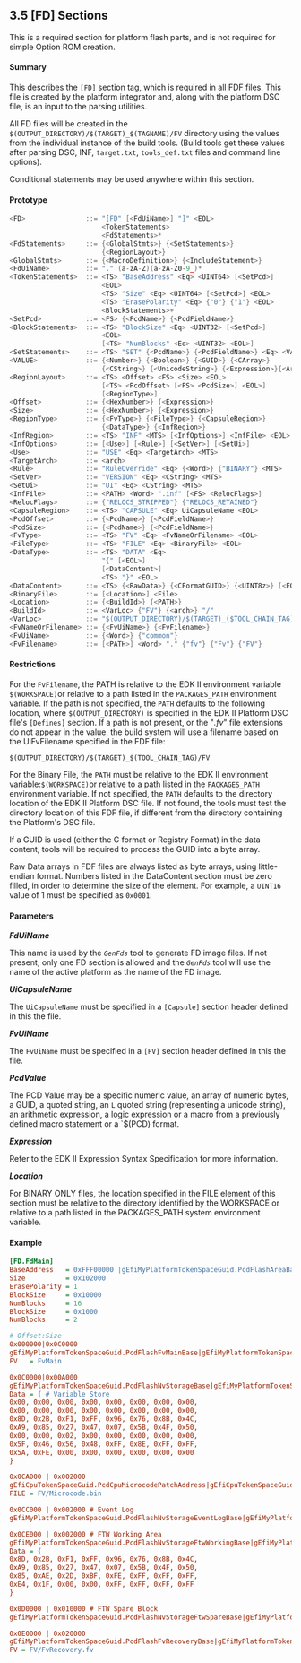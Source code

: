<!--- @file
  3.5 [FD] Sections

  Copyright (c) 2006-2019, Intel Corporation. All rights reserved.<BR>

  Redistribution and use in source (original document form) and 'compiled'
  forms (converted to PDF, epub, HTML and other formats) with or without
  modification, are permitted provided that the following conditions are met:

  1) Redistributions of source code (original document form) must retain the
     above copyright notice, this list of conditions and the following
     disclaimer as the first lines of this file unmodified.

  2) Redistributions in compiled form (transformed to other DTDs, converted to
     PDF, epub, HTML and other formats) must reproduce the above copyright
     notice, this list of conditions and the following disclaimer in the
     documentation and/or other materials provided with the distribution.

  THIS DOCUMENTATION IS PROVIDED BY TIANOCORE PROJECT "AS IS" AND ANY EXPRESS OR
  IMPLIED WARRANTIES, INCLUDING, BUT NOT LIMITED TO, THE IMPLIED WARRANTIES OF
  MERCHANTABILITY AND FITNESS FOR A PARTICULAR PURPOSE ARE DISCLAIMED. IN NO
  EVENT SHALL TIANOCORE PROJECT  BE LIABLE FOR ANY DIRECT, INDIRECT, INCIDENTAL,
  SPECIAL, EXEMPLARY, OR CONSEQUENTIAL DAMAGES (INCLUDING, BUT NOT LIMITED TO,
  PROCUREMENT OF SUBSTITUTE GOODS OR SERVICES; LOSS OF USE, DATA, OR PROFITS;
  OR BUSINESS INTERRUPTION) HOWEVER CAUSED AND ON ANY THEORY OF LIABILITY,
  WHETHER IN CONTRACT, STRICT LIABILITY, OR TORT (INCLUDING NEGLIGENCE OR
  OTHERWISE) ARISING IN ANY WAY OUT OF THE USE OF THIS DOCUMENTATION, EVEN IF
  ADVISED OF THE POSSIBILITY OF SUCH DAMAGE.

-->

## 3.5 [FD] Sections

This is a required section for platform flash parts, and is not required for
simple Option ROM creation.

#### Summary

This describes the `[FD]` section tag, which is required in all FDF files. This
file is created by the platform integrator and, along with the platform DSC
file, is an input to the parsing utilities.

All FD files will be created in the
`$(OUTPUT_DIRECTORY)/$(TARGET)_$(TAGNAME)/FV` directory using the values from
the individual instance of the build tools. (Build tools get these values after
parsing DSC, INF, `target.txt`, `tools_def.txt` files and command line options).

Conditional statements may be used anywhere within this section.

#### Prototype

```c
<FD>               ::= "[FD" [<FdUiName>] "]" <EOL>
                       <TokenStatements>
                       <FdStatements>*
<FdStatements>     ::= {<GlobalStmts>} {<SetStatements>}
                       {<RegionLayout>}
<GlobalStmts>      ::= {<MacroDefinition>} {<IncludeStatement>}
<FdUiName>         ::= "." (a-zA-Z)(a-zA-Z0-9_)*
<TokenStatements>  ::= <TS> "BaseAddress" <Eq> <UINT64> [<SetPcd>]
                       <EOL>
                       <TS> "Size" <Eq> <UINT64> [<SetPcd>] <EOL>
                       <TS> "ErasePolarity" <Eq> {"0"} {"1"} <EOL>
                       <BlockStatements>+
<SetPcd>           ::= <FS> {<PcdName>} {<PcdFieldName>}
<BlockStatements>  ::= <TS> "BlockSize" <Eq> <UINT32> [<SetPcd>]
                       <EOL>
                       [<TS> "NumBlocks" <Eq> <UINT32> <EOL>]
<SetStatements>    ::= <TS> "SET" {<PcdName>} {<PcdFieldName>} <Eq> <VALUE> <EOL>
<VALUE>            ::= {<Number>} {<Boolean>} {<GUID>} {<CArray>}
                       {<CString>} {<UnicodeString>} {<Expression>}{<Array>}{<OffsetOf>}
<RegionLayout>     ::= <TS> <Offset> <FS> <Size> <EOL>
                       [<TS> <PcdOffset> [<FS> <PcdSize>] <EOL>]
                       [<RegionType>]
<Offset>           ::= {<HexNumber>} {<Expression>}
<Size>             ::= {<HexNumber>} {<Expression>}
<RegionType>       ::= {<FvType>} {<FileType>} {<CapsuleRegion>}
                       {<DataType>} {<InfRegion>}
<InfRegion>        ::= <TS> "INF" <MTS> [<InfOptions>] <InfFile> <EOL>
<InfOptions>       ::= [<Use>] [<Rule>] [<SetVer>] [<SetUi>]
<Use>              ::= "USE" <Eq> <TargetArch> <MTS>
<TargetArch>       ::= <arch>
<Rule>             ::= "RuleOverride" <Eq> {<Word>} {"BINARY"} <MTS>
<SetVer>           ::= "VERSION" <Eq> <CString> <MTS>
<SetUi>            ::= "UI" <Eq> <CString> <MTS>
<InfFile>          ::= <PATH> <Word> ".inf" [<FS> <RelocFlags>]
<RelocFlags>       ::= {"RELOCS_STRIPPED"} {"RELOCS_RETAINED"}
<CapsuleRegion>    ::= <TS> "CAPSULE" <Eq> UiCapsuleName <EOL>
<PcdOffset>        ::= {<PcdName>} {<PcdFieldName>}
<PcdSize>          ::= {<PcdName>} {<PcdFieldName>}
<FvType>           ::= <TS> "FV" <Eq> <FvNameOrFilename> <EOL>
<FileType>         ::= <TS> "FILE" <Eq> <BinaryFile> <EOL>
<DataType>         ::= <TS> "DATA" <Eq>
                       "{" [<EOL>]
                       [<DataContent>]
                       <TS> "}" <EOL>
<DataContent>      ::= <TS> {<RawData>} {<CFormatGUID>} {<UINT8z>} [<EOL>]
<BinaryFile>       ::= [<Location>] <File>
<Location>         ::= {<BuildId>} {<PATH>}
<BuildId>          ::= <VarLoc> {"FV"} {<arch>} "/"
<VarLoc>           ::= "$(OUTPUT_DIRECTORY)/$(TARGET)_($TOOL_CHAIN_TAG)/"
<FvNameOrFilename> ::= {<FvUiName>} {<FvFilename>}
<FvUiName>         ::= {<Word>} {"common"}
<FvFilename>       ::= [<PATH>] <Word> "." {"fv"} {"Fv"} {"FV"}
```

#### Restrictions

For the `FvFilename`, the PATH is relative to the EDK II environment variable
`$(WORKSPACE)`or relative to a path listed in the `PACKAGES_PATH` environment
variable. If the path is not specified, the `PATH` defaults to the following
location, where `$(OUTPUT_DIRECTORY)` is specified in the EDK II Platform DSC
file's `[Defines]` section. If a path is not present, or the "_.fv_" file
extensions do not appear in the value, the build system will use a filename
based on the UiFvFilename specified in the FDF file:

`$(OUTPUT_DIRECTORY)/$(TARGET)_$(TOOL_CHAIN_TAG)/FV`

For the Binary File, the `PATH` must be relative to the EDK II environment
variable:`$(WORKSPACE)`or relative to a path listed in the `PACKAGES_PATH`
environment variable. If not specified, the `PATH` defaults to the directory
location of the EDK II Platform DSC file. If not found, the tools must test the
directory location of this FDF file, if different from the directory containing
the Platform's DSC file.

If a GUID is used (either the C format or Registry Format) in the data content,
tools will be required to process the GUID into a byte array.

Raw Data arrays in FDF files are always listed as byte arrays, using
little-endian format. Numbers listed in the DataContent section must be zero
filled, in order to determine the size of the element. For example, a `UINT16`
value of 1 must be specified as `0x0001`.

#### Parameters

**_FdUiName_**

This name is used by the _`GenFds`_ tool to generate FD image files. If not
present, only one FD section is allowed and the _`GenFds`_ tool will use the
name of the active platform as the name of the FD image.

**_UiCapsuleName_**

The `UiCapsuleName` must be specified in a `[Capsule]` section header defined
in this the file.

**_FvUiName_**

The `FvUiName` must be specified in a `[FV]` section header defined in this the
file.

**_PcdValue_**

The PCD Value may be a specific numeric value, an array of numeric bytes, a
GUID, a quoted string, an `L` quoted string (representing a unicode string), an
arithmetic expression, a logic expression or a macro from a previously defined
macro statement or a `$(PCD) format.

**_Expression_**

Refer to the EDK II Expression Syntax Specification for more information.

**_Location_**

For BINARY ONLY files, the location specified in the FILE element of this
section must be relative to the directory identified by the WORKSPACE or
relative to a path listed in the PACKAGES_PATH system environment variable.

#### Example

```ini
[FD.FdMain]
BaseAddress   = 0xFFF00000 |gEfiMyPlatformTokenSpaceGuid.PcdFlashAreaBaseAddress
Size          = 0x102000
ErasePolarity = 1
BlockSize     = 0x10000
NumBlocks     = 16
BlockSize     = 0x1000
NumBlocks     = 2

# Offset:Size
0x000000|0x0C0000
gEfiMyPlatformTokenSpaceGuid.PcdFlashFvMainBase|gEfiMyPlatformTokenSpaceGuid.PcdFlashFvMainSize
FV   = FvMain

0x0C0000|0x00A000
gEfiMyPlatformTokenSpaceGuid.PcdFlashNvStorageBase|gEfiMyPlatformTokenSpaceGuid.PcdFlashNvStorageSize
Data = { # Variable Store
0x00, 0x00, 0x00, 0x00, 0x00, 0x00, 0x00, 0x00,
0x00, 0x00, 0x00, 0x00, 0x00, 0x00, 0x00, 0x00,
0x8D, 0x2B, 0xF1, 0xFF, 0x96, 0x76, 0x8B, 0x4C,
0xA9, 0x85, 0x27, 0x47, 0x07, 0x5B, 0x4F, 0x50,
0x00, 0x00, 0x02, 0x00, 0x00, 0x00, 0x00, 0x00,
0x5F, 0x46, 0x56, 0x48, 0xFF, 0x8E, 0xFF, 0xFF,
0x5A, 0xFE, 0x00, 0x00, 0x00, 0x00, 0x00, 0x00
}

0x0CA000 | 0x002000
gEfiCpuTokenSpaceGuid.PcdCpuMicrocodePatchAddress|gEfiCpuTokenSpaceGuid.PcdCpuMicrocodePatchSize
FILE = FV/Microcode.bin

0x0CC000 | 0x002000 # Event Log
gEfiMyPlatformTokenSpaceGuid.PcdFlashNvStorageEventLogBase|gEfiMyPlatformTokenSpaceGuid.PcdFlashNvStorageEventLogSize

0x0CE000 | 0x002000 # FTW Working Area
gEfiMyPlatformTokenSpaceGuid.PcdFlashNvStorageFtwWorkingBase|gEfiMyPlatformTokenSpaceGuid.PcdFlashNvStorageFtwWorkingSize
Data = {
0x8D, 0x2B, 0xF1, 0xFF, 0x96, 0x76, 0x8B, 0x4C,
0xA9, 0x85, 0x27, 0x47, 0x07, 0x5B, 0x4F, 0x50,
0x85, 0xAE, 0x2D, 0xBF, 0xFE, 0xFF, 0xFF, 0xFF,
0xE4, 0x1F, 0x00, 0x00, 0xFF, 0xFF, 0xFF, 0xFF
}

0x0D0000 | 0x010000 # FTW Spare Block
gEfiMyPlatformTokenSpaceGuid.PcdFlashNvStorageFtwSpareBase|gEfiMyPlatformTokenSpaceGuid.PcdFlashNvStorageFtwSpareSize

0x0E0000 | 0x020000
gEfiMyPlatformTokenSpaceGuid.PcdFlashFvRecoveryBase|gEfiMyPlatformTokenSpaceGuid.PcdFlashFvRecoverySize
FV = FV/FvRecovery.fv
```
